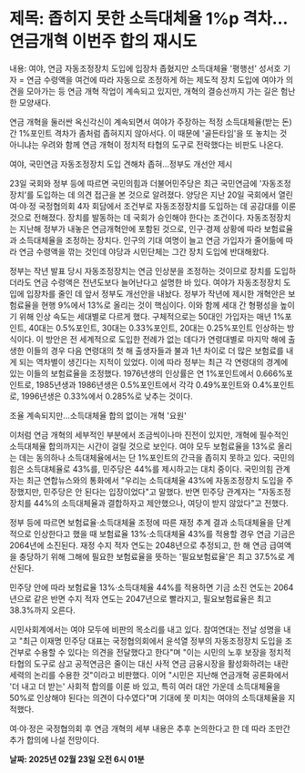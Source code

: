 # **제목: 좁히지 못한 소득대체율 1%p 격차…연금개혁 이번주 합의 재시도**

  내용: 여야, 연금 자동조정장치 도입에 입장차 좁혔지만 소득대체율 '평행선' 성서호 기자 = 연금 수령액을 여건에 따라 자동으로 조정하게 하는 제도적 장치 도입에 여야가 의견을 모아가는 등 연금 개혁 작업이 계속되고 있지만, 개혁의 결승선까지 가는 길은 험난한 모양새다.

연금 개혁을 둘러싼 옥신각신이 계속되면서 여야가 주장하는 적정 소득대체율(받는 돈) 간 1%포인트 격차가 좀처럼 좁혀지지 않아서다. 이 때문에 '골든타임'을 또 놓치는 것 아니냐는 우려와 함께 연금 개혁이 정치적 타협의 도구로 전락했다는 비판도 나온다.

여야, 국민연금 자동조정장치 도입 견해차 좁혀…정부도 개선안 제시

23일 국회와 정부 등에 따르면 국민의힘과 더불어민주당은 최근 국민연금에 '자동조정장치'를 도입하는 데 의견 접근을 본 것으로 알려졌다. 양당은 지난 20일 국회에서 열린 여·야·정 국정협의회 4자 회담에서 조건부로 자동조정장치를 도입하는 데 공감대를 이룬 것으로 전해졌다. 장치를 발동하는 데 국회가 승인해야 한다는 조건이다. 자동조정장치는 지난해 정부가 내놓은 연금개혁안에 포함된 것으로, 인구·경제 상황에 따라 보험료율과 소득대체율을 조정하는 장치다. 인구의 기대 여명이 늘고 연금 가입자가 줄어듦에 따라 연금 수령액을 깎는 것인데 야당과 시민단체는 그간 장치 도입에 반대해왔다.

정부는 작년 발표 당시 자동조정장치는 연금 인상분을 조정하는 것이므로 장치를 도입하더라도 연금 수령액은 전년도보다 늘어난다고 설명한 바 있다. 여야가 자동조정장치 도입에 입장차를 줄인 데 앞서 정부도 개선안을 내놨다. 정부가 작년에 제시한 개혁안은 보험료율을 현행 9%에서 13%로 올리는 것이 핵심이다. 이와 함께 세대 간 형평성을 높이기 위해 인상 속도는 세대별로 다르게 했다. 구체적으로는 50대인 가입자는 매년 1%포인트, 40대는 0.5%포인트, 30대는 0.33%포인트, 20대는 0.25%포인트 인상하는 방식이다. 이 방안은 전 세계적으로 도입한 전례가 없는 데다가 연령대별로 마지막 해에 출생한 이들의 경우 다음 연령대의 첫 해 출생자들과 불과 1년 차이로 더 많은 보험료를 내게 되는 역차별이 생긴다는 지적이 있었다. 이에 따라 정부는 최근 각 연령대의 경계에 있는 이들의 보험료율을 조정했다. 1976년생의 인상률은 연 1%포인트에서 0.666%포인트로, 1985년생과 1986년생은 0.5%포인트에서 각각 0.49%포인트와 0.4%포인트로, 1996년생은 0.33%에서 0.285%로 낮추는 것이다.

조율 계속되지만…소득대체율 합의 없이는 개혁 '요원'

이처럼 연금 개혁의 세부적인 부분에서 조금씩이나마 진전이 있지만, 개혁에 필수적인 소득대체율 합의까지는 시간이 걸릴 것으로 보인다. 여야 모두 보험료율을 13%로 올리는 데는 동의하나 소득대체율에서는 단 1%포인트의 간극을 좁히지 못하고 있다. 국민의힘은 소득대체율로 43%를, 민주당은 44%를 제시하고는 대치 중이다. 국민의힘 관계자는 최근 연합뉴스와의 통화에서 "우리는 소득대체율 43%에 자동조정장치 도입을 주장했지만, 민주당은 안 된다는 입장이었다"고 말했다. 반면 민주당 관계자는 "자동조정장치를 44%의 소득대체율과 결합하자고 제안했으나, 여당이 받지 않았다"고 전했다.

정부 등에 따르면 보험료율·소득대체율 조정에 따른 재정 추계 결과 소득대체율을 단계적으로 인상한다고 했을 때 보험료율 13%·소득대체율 43%를 적용할 경우 연금 기금은 2064년에 소진된다. 재정 수지 적자 연도는 2048년으로 추정되고, 한 해 연금 급여액을 충당하기 위해 그해에 필요한 보험료율을 뜻하는 '필요보험료율'은 최고 37.5%로 계산된다.

민주당 안에 따라 보험료율 13%·소득대체율 44%를 적용하면 기금 소진 연도는 2064년으로 같은 반면 수지 적자 연도는 2047년으로 빨라지고, 필요보험료율은 최고 38.3%까지 오른다.

시민사회계에서는 여야 모두에 비판의 목소리를 내고 있다. 참여연대는 전날 성명을 내고 "최근 이재명 민주당 대표는 국정협의회에서 윤석열 정부의 자동조정장치 도입을 조건부로 수용할 수 있다는 의견을 전달했다고 한다"며 "이는 시민의 노후 보장을 정치적 타협의 도구로 삼고 공적연금은 줄이는 대신 사적 연금 금융시장을 활성화하려는 내란 세력의 논리를 수용한 것"이라고 비판했다. 이어 "시민은 지난해 연금개혁 공론화에서 '더 내고 더 받는' 사회적 합의를 이룬 바 있고, 특히 여러 대안 가운데 소득대체율을 50%로 인상해야 된다는 의견이 다수였다"며 기대에 못 미치는 여야의 소득대체율을 지적했다.

여·야·정은 국정협의회 후 연금 개혁의 세부 내용은 추후 논의한다고 한 데 따라 조만간 추가 합의에 나설 전망이다.

  **날짜: 2025년 02월 23일 오전 6시 01분**